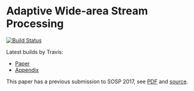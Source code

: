 # Adaptive Wide-area Stream Processing

[![Build Status][travis]](https://travis-ci.com/nebgnahz/nsdi18-awstream)

Latest builds by Travis:
- [Paper](https://nebgnahz.github.io/nsdi18-awstream/awstream.pdf)
- [Appendix](https://nebgnahz.github.io/nsdi18-awstream/appendix.pdf)

This paper has a previous submission to SOSP 2017, see [PDF][sosp-pdf]
and [source][sosp-tag].

<!-- links -->
[sosp-tag]: https://github.com/nebgnahz/nsdi18-awstream/tree/sosp17
[sosp-pdf]: https://github.com/nebgnahz/nsdi18-awstream/blob/pdfs/sosp17.pdf
[travis]: https://travis-ci.com/nebgnahz/nsdi18-awstream.svg?token=FtzQss73KSBwcHhSsrGQ&branch=master
